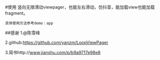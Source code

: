 #使用
竖向无限滑动viewpager，也能左右滑动，仿抖音，能加载view也能加载fragment。
```
具体使用方法参考demo：app
```
##感谢
1.@陈雪峰

2.github:https://github.com/yanzm/LoopViewPager

3.简书http://www.jianshu.com/p/b9a9717e98e8